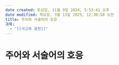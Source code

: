 ```yaml
---
date created: 토요일, 11월 9일 2024, 5:53:41 오후
date modified: 목요일, 3월 13일 2025, 12:30:58 오전
title: 주어와 서술어의 호응
과목:
  - "[[사고와 표현]]"
---
```


# 주어와 서술어의 호응
